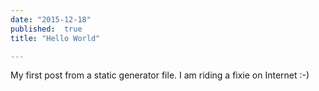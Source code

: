 ```yaml
---
date: "2015-12-18"
published:  true
title: "Hello World"

---
```


My first post from a static generator file. I am riding a fixie on Internet :-)